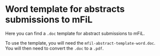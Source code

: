 # Word template for abstracts submissions to mFiL
Here you can find a `.doc` template for abstract submissions to mFiL.

To use the template, you will need the `mfil-abstract-template-word.doc`. You will then need to convert the `.doc` to a `.pdf`.
